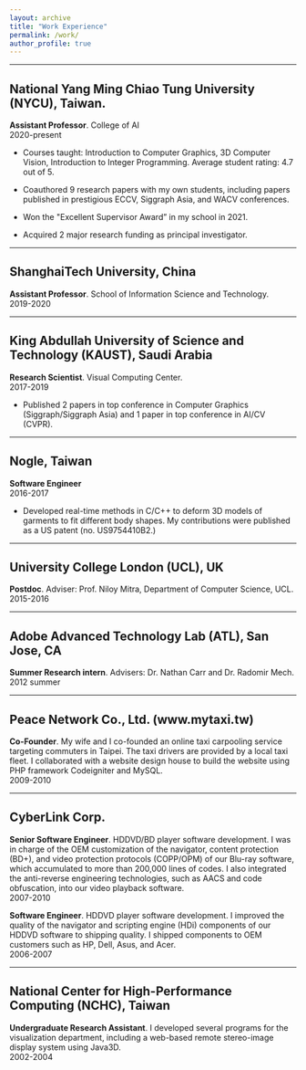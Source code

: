 ```yaml
---
layout: archive
title: "Work Experience"
permalink: /work/
author_profile: true
---
```


<hr>

<h2>National Yang Ming Chiao Tung University (NYCU), Taiwan.</h2>
<p><b>Assistant Professor</b>. College of AI<br>
2020-present 

* Courses taught: Introduction to Computer Graphics, 3D Computer Vision, Introduction to Integer Programming. Average student rating: 4.7 out of 5.

* Coauthored 9 research papers with my own students, including papers published in prestigious ECCV, Siggraph Asia, and WACV conferences. 

* Won the "Excellent Supervisor Award” in my school in 2021.

* Acquired 2 major research funding as principal investigator.
</p>

<hr>

<h2>ShanghaiTech University, China</h2>
<p><b>Assistant Professor</b>. School of Information Science and Technology.<br>
2019-2020
</p>

<hr>

<h2>King Abdullah University of Science and Technology (KAUST), Saudi Arabia</h2>
<p><b>Research Scientist</b>. Visual Computing Center.<br>
2017-2019

* Published 2 papers in top conference in Computer Graphics (Siggraph/Siggraph Asia) and 1 paper in top conference in AI/CV (CVPR).

</p>

<hr>

<h2>Nogle, Taiwan</h2>
<p><b>Software Engineer</b><br>
2016-2017</p>

* Developed real-time methods in C/C++ to deform 3D models of garments to fit different body shapes. My contributions were published as a US patent (no. US9754410B2.)

<hr>

<h2>University College London (UCL), UK</h2>
<p><b>Postdoc</b>. Adviser: Prof. Niloy Mitra, Department of Computer Science, UCL.<br>
2015-2016 </p>

<hr>

<h2>Adobe Advanced Technology Lab (ATL), San Jose, CA</h2>
<p><b>Summer Research intern</b>. Advisers: Dr. Nathan Carr and Dr. Radomir Mech.<br>
2012 summer</p>

<hr>

<h2>Peace Network Co., Ltd. (www.mytaxi.tw)</h2>
<p><b>Co-Founder</b>. My wife and I co-founded an online taxi carpooling service targeting commuters in Taipei. The taxi drivers are provided by a local taxi fleet. I collaborated with a website design house to build the website using PHP framework Codeigniter and MySQL.<br>
2009-2010</p>

<hr>

<h2>CyberLink Corp.</h2>
<p><b>Senior Software Engineer</b>. HDDVD/BD player software development. I was in charge of the OEM customization of the navigator, content protection (BD+), and video protection protocols (COPP/OPM) of our Blu-ray software, which accumulated to more than 200,000 lines of codes. I also integrated the anti-reverse engineering technologies, such as AACS and code obfuscation, into our video playback software.<br>
2007-2010</p>
<p><b>Software Engineer</b>. HDDVD player software development. I improved the quality of the navigator and scripting engine (HDi) components of our HDDVD software to shipping quality. I shipped components to OEM customers such as HP, Dell, Asus, and Acer.<br>
2006-2007</p>

<hr>

<h2>National Center for High-Performance Computing (NCHC), Taiwan</h2>
<p><b>Undergraduate Research Assistant</b>. I developed several programs for the visualization department, including a web-based remote stereo-image display system using Java3D.<br>
2002-2004</p>
